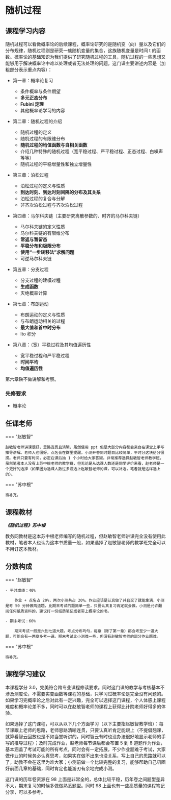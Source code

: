 # 随机过程

## 课程学习内容

随机过程可以看做概率论的后续课程，概率论研究的是随机变（向）量以及它们的分布规律，随机过程则是研究一族随机变量的集合，这族随机变量是时间 t 的函数。概率论的基础知识为我们提供了研究随机过程的工具，随机过程的一些思想又能够用于解决概率论中难以处理或者无法处理的问题。这门课主要讲述内容是（加粗部分表示重点内容）：

- 第一章：概率论复习
  
    - 条件概率与条件期望
    - **多元正态分布**
    - **Fubini 定理**
    - 其他概率论学习的内容

- 第二章：随机过程的介绍
  
    - 随机过程的定义
    - 随机过程的有限维分布
    - **随机过程的均值函数与自相关函数**
    - 介绍几种特殊的随机过程（宽平稳过程、严平稳过程、正态过程、白噪声等等）
    - 随机过程的平稳增量性和独立增量性
  
- 第三章：泊松过程
  
    - 泊松过程的定义与性质
    - **到达时刻、到达时刻间隔的分布及其关系**
    - 泊松过程的复合与分解
    - 非齐次泊松过程与齐次泊松过程

- 第四章：马尔科夫链（主要研究离散参数的、时齐的马尔科夫链）
  
    - 马尔科夫链的定义性质
    - 马尔科夫链的有限维分布
    - **常返与暂留态**
    - **平稳分布和极限分布**
    - **使用“一步转移法”求解问题**
    - 可逆马尔科夫链

- 第五章：分支过程
  
    - 分支过程的建模过程
    - **生成函数**
    - 灭绝概率计算

- 第七章：布朗运动
  
    - 布朗运动的定义与性质
    - 与布朗运动相关的过程
    - **最大值和首中时分布**
    - Ito 积分

- 第八章：（宽）平稳过程及其均值遍历性
  
    - 宽平稳过程和严平稳过程
    - **时间平均**
    - **均值遍历性**

第六章鞅不做讲解和考察。

### 先修要求

- 概率论

## 任课老师

=== "赵敏智"

    赵敏智老师讲课很好，思路连贯且清晰，虽然使用 ppt 但是大部分内容都会亲自在课堂上手写推导讲解。老师人也很好，点名会在群里提醒，小测开卷同时题目比较简单，平时分这块给分很捞。老师只要有时间，必定在课后抽 1 个小时给大家答疑。非常推荐选择赵敏智老师教学班，虽然笔者本人没有上苏中根老师的教学班，但无论是从选课人数还是同学评价来看，赵老师是一个更好的选择（如果因为选课人数过多没选上赵敏智老师的课，可以补选，笔者就是这样选上的）。

=== "苏中根"

    待补充。

## 课程教材

***《随机过程》苏中根***

教务网教材是这本苏中根老师编写的随机过程，但赵敏智老师讲课完全没有使用此教材，笔者本人也认为这本书质量一般，如果选择了赵敏智老师的教学班完全可以不用订这本教材。

## 分数构成

=== "赵敏智"

    - 平时成绩：40%
      
        作业 + 点名占 20%，两次小测共占 20%。作业应该是认真做了并且交了就能拿满，小测是考 50 分钟做两道题，比期末考试的题简单一些，只要认真复习肯定就会做。小测是允许翻阅任何纸质资料的，建议打一份纸质笔记或者带上概率论的书。

    - 期末考试：60%
      
        期末考试一般是六到七道大题，考点分布均匀，每章（除了第一章）都会考至少一道大题，可能会有一两章多考一道。期末考试比小测难一些，但没有赵敏智老师的部分作业题难。

=== "苏中根"

    待补充。

## 课程学习建议

本课程学分 3.0，完美符合跨专业课程修读要求。同时这门课的教学与考核基本不涉及测度论，不需要实变函数等课程的基础，只学习过概率论是完全没有问题的。如果学习完概率论之后对此有一定兴趣，完全可以选择这门课程，个人体感上课程难度和概率论差不多，同时可以在赵敏智老师的课程上获得比计院老师好得多的体验。

如果选择了这门课程，可以从以下几个方面学习（以下主要指赵敏智教学班）：每节课跟上老师的思路，老师思路清晰连贯，只要认真听肯定能跟上（不提倡翘课，就算看智云回放也是不如当堂听讲的，同时智云有时也没办法很好地显示老师的手写的推导过程）；及时完成作业，赵老师每节课后都会布置 5 到 8 道题作为作业，基本涵盖了考试可能的所有考点，同时会有一定拓展，不少作业题难于考试，大家做作业的时候务必认真思考，如果实在做不出来也没关系，写上自己的思路就可以了，助教不会在这里为难大家；小测前做一个比较完整的复习，能够帮助自己巩固好前面几章的基础，同时肯定也能游刃有余地完成小测。

这门课的历年卷资源在 98 上面是非常全的，总体比较平稳，历年卷之间题型差异不大，期末复习的时候多做做熟悉题型。同时 98 上面也有一些高质量的课程笔记分享，可以多参考。
